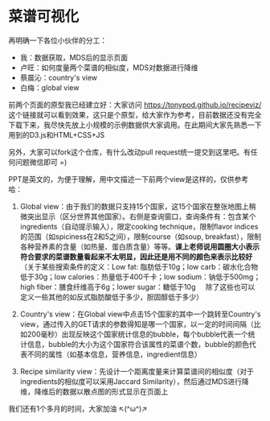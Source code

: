# 菜谱可视化

再明确一下各位小伙伴的分工：
* 我：数据获取，MDS后的显示页面
* 卢旺：如何度量两个菜谱的相似度，MDS对数据进行降维
* 蔡晨沁：country's view
* 白梅：global view

前两个页面的原型我已经建立好：大家访问 https://tonypod.github.io/recipeviz/ 这个链接就可以看到效果，这只是个原型，给大家作为参考，目前数据还没有完全下载下来，我尽快先放上小规模的示例数据供大家调用。在此期间大家先熟悉一下用到的D3.js和HTML+CSS+JS

另外，大家可以fork这个仓库，有什么改动pull request统一提交到这里吧。有任何问题微信即可 =)

PPT是英文的，为便于理解，用中文描述一下前两个view是这样的，仅供参考哈：

1. Global view：由于我们的数据只支持15个国家，这15个国家在整张地图上稍微突出显示（区分世界其他国家）。右侧是查询窗口，查询条件有：包含某个ingredients（自动提示输入），限定cooking technique，限制flavor indices的范围（如spiciness在2和5之间），限制course（如soup, breakfast），限制各种营养素的含量（如热量、蛋白质含量）等等。<b>课上老师说用圆圈大小表示符合要求的菜谱数量看起来不太明显，因此还是用不同的颜色来表示比较好</b>
（关于某些搜索条件的定义：Low fat: 脂肪低于10g；low carb：碳水化合物低于30g；low calories：热量低于400千卡；low sodium：钠低于500mg；high fiber：膳食纤维高于6g；lower sugar：糖低于10g     除了这些也可以定义一些其他的如反式脂肪酸低于多少，胆固醇低于多少）

2. Country's view：在Global view中点击15个国家的其中一个跳转至Country's view，通过传入的GET请求的参数得知是哪一个国家，以一定的时间间隔（比如200毫秒）出现反映这个国家统计信息的bubble，每个bubble代表一个统计信息，bubble的大小为这个国家符合该属性的菜谱个数，bubble的颜色代表不同的属性（如基本信息，营养信息，ingredient信息）

3. Recipe similarity view：先设计一个距离度量来计算菜谱间的相似度（对于ingredients的相似度可以采用Jaccard Similarity），然后通过MDS进行降维，降维后的数据以散点图的形式显示在页面上

我们还有1个多月的时间，大家加油 ↖(^ω^)↗
